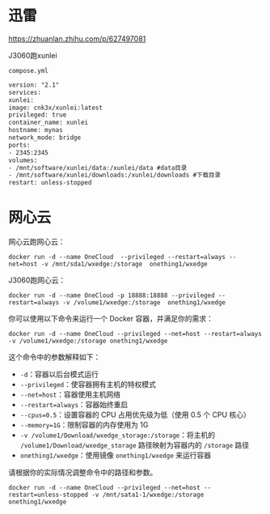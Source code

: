 # 迅雷
https://zhuanlan.zhihu.com/p/627497081

J3060跑xunlei

`compose.yml`
``` xml
version: "2.1"
services:
xunlei:
image: cnk3x/xunlei:latest
privileged: true
container_name: xunlei
hostname: mynas
network_mode: bridge
ports:
- 2345:2345
volumes:
- /mnt/software/xunlei/data:/xunlei/data #data目录
- /mnt/software/xunlei/downloads:/xunlei/downloads #下载目录
restart: unless-stopped
```


# 网心云
网心云跑网心云：

``` shell
docker run -d --name OneCloud  --privileged --restart=always --net=host -v /mnt/sda1/wxedge:/storage  onething1/wxedge
```

J3060跑网心云：

``` shell
docker run -d --name OneCloud -p 18888:18888 --privileged --restart=always -v /volume1/wxedge:/storage  onething1/wxedge
```
你可以使用以下命令来运行一个 Docker 容器，并满足你的需求：

```
docker run -d --name OneCloud --privileged --net=host --restart=always -v /volume1/wxedge:/storage onething1/wxedge
```

这个命令中的参数解释如下：

- `-d`：容器以后台模式运行
- `--privileged`：使容器拥有主机的特权模式
- `--net=host`：容器使用主机网络
- `--restart=always`：容器始终重启
- `--cpus=0.5`：设置容器的 CPU 占用优先级为低（使用 0.5 个 CPU 核心）
- `--memory=1G`：限制容器的内存使用为 1G
- `-v /volume1/Download/wxedge_storage:/storage`：将主机的 `/volume1/Download/wxedge_storage` 路径映射为容器内的 `/storage` 路径
- `onething1/wxedge`：使用镜像 `onething1/wxedge` 来运行容器

请根据你的实际情况调整命令中的路径和参数。



```
docker run -d --name OneCloud --privileged --net=host --restart=unless-stopped -v /mnt/sata1-1/wxedge:/storage onething1/wxedge
```
